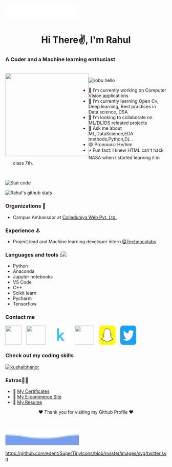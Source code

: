 ![head](bottom_tail.svg)
<h1 align=center> Hi There✌, I'm  Rahul </h1>

### A Coder and a Machine learning enthusiast
<br>

<img align="left" width="260" height="260" src="https://media.giphy.com/media/USV0ym3bVWQJJmNu3N/giphy.gif">

![robo hello](https://user-images.githubusercontent.com/51138087/93663951-39922d00-fa20-11ea-952b-48da7a6e5381.gif)<br>


- 🔭 I’m currently working on Computer Vision applications
- 🌱 I’m currently learning Open Cv, Deep learning, Best practices in Data science, DSA 
- 👯 I’m looking to collaborate on ML/DL/DS releated projects
- 💬 Ask me about  ML,DataScience,EDA methods,Python,DL .
- 😄 Pronouns: He/him
- ⚡ Fun fact: I knew HTML can't hack NASA  when I started learning it in class 7th.

<br>

![Stat code](https://github-readme-streak-stats.herokuapp.com/?user=Rahulraj31&theme=dark)

![Rahul's github stats](https://github-readme-stats.vercel.app/api?username=RahulRaj31&show_icons=true&theme=radical) 


### Organizations 🏢

- Campus Ambassdor at [Colleduniya Web Pvt. Ltd.](https://collegedunia.com/)

### Experience ⚓ 

- Project lead and Machine learning developer intern [@Technocolabs](https://github.com/Technocolabs100)

### Languages and tools :<img src="https://camo.githubusercontent.com/40dff491d4e8123af55298ef908faedb66c463e5/68747470733a2f2f6d656469612e67697068792e636f6d2f6d656469612f57556c706c634d704f43456d5447427442572f67697068792e676966" width="39px">


- Python
- Anaconda
- Jupyter notebooks
- VS Code
- C++
- Scikit learn
- Pycharm
- Tensorflow

### Contact me

<p align="left">
   <a href="mailto:pandeyrahulraj99@gmail.com"><img align="center" src="https://img.icons8.com/fluent/48/000000/gmail.png"  height="60" width="50" /></a> &nbsp;&nbsp;
  <a href="https://www.linkedin.com/in/rahul-raj-pandey-60b5861b1" target="_blank"><img align="center" src="https://img.icons8.com/color/48/000000/linkedin.png"  height="60" width="60" /></a> &nbsp;&nbsp;
<a href="https://www.kaggle.com/rahulrajpandey31"><img align="center" src="https://github.com/edent/SuperTinyIcons/blob/master/images/svg/kaggle.svg"  height="60" width="60" /></a> &nbsp;&nbsp;
  <a href="https://www.instagram.com/they.call.me.lunatic/"><img align="center" src="https://img.icons8.com/fluent/48/000000/instagram-new.png"  height="60" width="60" /></a> &nbsp;&nbsp;
    <a href="https://www.snapchat.com/add/lunatic.rahul"><img align="center" src="https://github.com/edent/SuperTinyIcons/blob/master/images/svg/snapchat.svg"  height="60" width="50" /></a> &nbsp;&nbsp;
   <a href="https://twitter.com/itsRahul_raj"><img align="center" src="https://github.com/edent/SuperTinyIcons/blob/master/images/svg/twitter.svg"  height="60" width="50" />
   </a> &nbsp;&nbsp;

</p>

### Check out my coding skills
<p align="left">
  <a href="https://www.hackerrank.com/pandeyrahulraj99" target="_blank"><img align="center" src="https://cdn.jsdelivr.net/npm/simple-icons@3.0.1/icons/hackerrank.svg" alt="kushalbhanot" height="60" width="45" /></a> &nbsp;&nbsp;
</p>

### Extras🎈🎈
- 📄 [My Certificates](https://drive.google.com/drive/folders/15w2KqSBOAJteR4nXQbkcDOs3_r72ilc_?usp=sharing)
- 🎁 [My E-commerce Site](https://rahulice.herokuapp.com/)
- 📜 [My Resume](https://drive.google.com/file/d/1UdG_vv2-2yYdhz6xScpldjOJbyBd_35G/view?usp=sharing)


<p align="center"> 
❤️ Thank you for visiting my Github Profile ❤️</b>
</p>
<br>

![tail](bottom_header.svg)



 https://github.com/edent/SuperTinyIcons/blob/master/images/svg/twitter.svg
